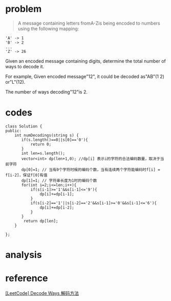 # problem
>A message containing letters fromA-Zis being encoded to numbers using the following mapping:
```
'A' -> 1
'B' -> 2
...
'Z' -> 26
```
Given an encoded message containing digits, determine the total number of ways to decode it.

For example,
Given encoded message"12", it could be decoded as"AB"(1 2) or"L"(12).

The number of ways decoding"12"is 2.

# codes

```
class Solution {
public:
    int numDecodings(string s) {
       if(s.length()==0||s[0]=='0'){
           return 0;
       }
       int len=s.length();
       vector<int> dp(len+1,0); //dp[i] 表示i的字符的合法编码数量，取决于当前字符
       dp[0]=1; // 当有0个字符时候的编码个数，当有连续两个字符能编码时f[i] = f[i-2]，保证f[0]有值
       dp[1]=1; // 字符串长度为1时的编码个数
       for(int i=2;i<=len;i++){
           if(s[i-1]>='1'&&s[i-1]<='9'){
               dp[i]+=dp[i-1];
           }
           if(s[i-2]=='1'||s[i-2]=='2'&&s[i-1]>='0'&&s[i-1]<='6'){
               dp[i]+=dp[i-2];
           }
       }
        return dp[len];
    }

};
```

# analysis
>

# reference

[[LeetCode] Decode Ways 解码方法][1]

[1]: https://www.cnblogs.com/grandyang/p/4313384.html